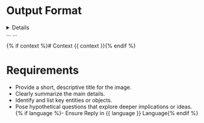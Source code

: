 # Output Format
<title>...</title>
<details>...</details>
<entities>...</entities>
<hypothetical_questions>...</hypothetical_questions>

{% if context %}# Context
{{ context }}{% endif %}

# Requirements
- Provide a short, descriptive title for the image.
- Clearly summarize the main details.
- Identify and list key entities or objects.
- Pose hypothetical questions that explore deeper implications or ideas.
{% if language %}- Ensure Reply in {{ language }} Language{% endif %}